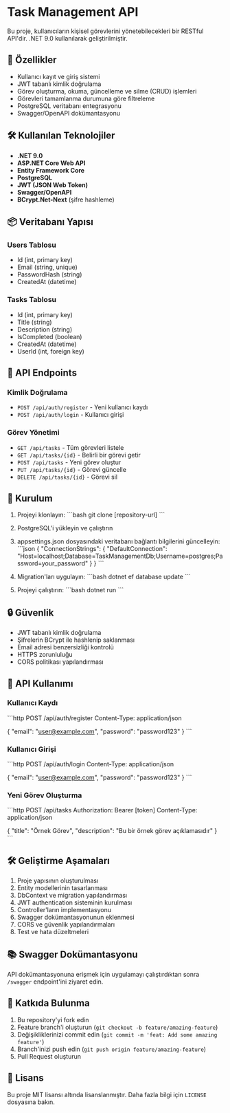 # Task Management API

Bu proje, kullanıcıların kişisel görevlerini yönetebilecekleri bir RESTful API'dir. .NET 9.0 kullanılarak geliştirilmiştir.

## 🚀 Özellikler

- Kullanıcı kayıt ve giriş sistemi
- JWT tabanlı kimlik doğrulama
- Görev oluşturma, okuma, güncelleme ve silme (CRUD) işlemleri
- Görevleri tamamlanma durumuna göre filtreleme
- PostgreSQL veritabanı entegrasyonu
- Swagger/OpenAPI dokümantasyonu

## 🛠️ Kullanılan Teknolojiler

- **.NET 9.0**
- **ASP.NET Core Web API**
- **Entity Framework Core**
- **PostgreSQL**
- **JWT (JSON Web Token)**
- **Swagger/OpenAPI**
- **BCrypt.Net-Next** (şifre hashleme)

## 📦 Veritabanı Yapısı

### Users Tablosu
- Id (int, primary key)
- Email (string, unique)
- PasswordHash (string)
- CreatedAt (datetime)

### Tasks Tablosu
- Id (int, primary key)
- Title (string)
- Description (string)
- IsCompleted (boolean)
- CreatedAt (datetime)
- UserId (int, foreign key)

## 🔗 API Endpoints

### Kimlik Doğrulama
- `POST /api/auth/register` - Yeni kullanıcı kaydı
- `POST /api/auth/login` - Kullanıcı girişi

### Görev Yönetimi
- `GET /api/tasks` - Tüm görevleri listele
- `GET /api/tasks/{id}` - Belirli bir görevi getir
- `POST /api/tasks` - Yeni görev oluştur
- `PUT /api/tasks/{id}` - Görevi güncelle
- `DELETE /api/tasks/{id}` - Görevi sil

## 🚀 Kurulum

1. Projeyi klonlayın:
\`\`\`bash
git clone [repository-url]
\`\`\`

2. PostgreSQL'i yükleyin ve çalıştırın

3. appsettings.json dosyasındaki veritabanı bağlantı bilgilerini güncelleyin:
\`\`\`json
{
  "ConnectionStrings": {
    "DefaultConnection": "Host=localhost;Database=TaskManagementDb;Username=postgres;Password=your_password"
  }
}
\`\`\`

4. Migration'ları uygulayın:
\`\`\`bash
dotnet ef database update
\`\`\`

5. Projeyi çalıştırın:
\`\`\`bash
dotnet run
\`\`\`

## 🔒 Güvenlik

- JWT tabanlı kimlik doğrulama
- Şifrelerin BCrypt ile hashlenip saklanması
- Email adresi benzersizliği kontrolü
- HTTPS zorunluluğu
- CORS politikası yapılandırması

## 📝 API Kullanımı

### Kullanıcı Kaydı
\`\`\`http
POST /api/auth/register
Content-Type: application/json

{
  "email": "user@example.com",
  "password": "password123"
}
\`\`\`

### Kullanıcı Girişi
\`\`\`http
POST /api/auth/login
Content-Type: application/json

{
  "email": "user@example.com",
  "password": "password123"
}
\`\`\`

### Yeni Görev Oluşturma
\`\`\`http
POST /api/tasks
Authorization: Bearer [token]
Content-Type: application/json

{
  "title": "Örnek Görev",
  "description": "Bu bir örnek görev açıklamasıdır"
}
\`\`\`

## 🛠️ Geliştirme Aşamaları

1. Proje yapısının oluşturulması
2. Entity modellerinin tasarlanması
3. DbContext ve migration yapılandırması
4. JWT authentication sisteminin kurulması
5. Controller'ların implementasyonu
6. Swagger dokümantasyonunun eklenmesi
7. CORS ve güvenlik yapılandırmaları
8. Test ve hata düzeltmeleri

## 📚 Swagger Dokümantasyonu

API dokümantasyonuna erişmek için uygulamayı çalıştırdıktan sonra `/swagger` endpoint'ini ziyaret edin.

## 🤝 Katkıda Bulunma

1. Bu repository'yi fork edin
2. Feature branch'i oluşturun (`git checkout -b feature/amazing-feature`)
3. Değişikliklerinizi commit edin (`git commit -m 'feat: Add some amazing feature'`)
4. Branch'inizi push edin (`git push origin feature/amazing-feature`)
5. Pull Request oluşturun

## 📄 Lisans

Bu proje MIT lisansı altında lisanslanmıştır. Daha fazla bilgi için `LICENSE` dosyasına bakın. 
